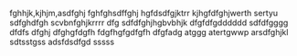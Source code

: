 fghhjk,kjhjm,asdfghj
fghfghsdffghj
hgfdsdfgjktrr
kjhgfdfghjwerth
sertyu
sdfghdfgh
scvbnfghjkrrrr
dfg
sdfdfghjhgbvbhjk
dfgfdfgdddddd
sdfdfgggg
dfdfs
dfghj
dfghgfdgfh
fdgfhgfgdfgfh
dfgfadg
atggg
atertgwwp
arsdfghjkl
sdtsstgss
adsfdsdfgd
sssss
